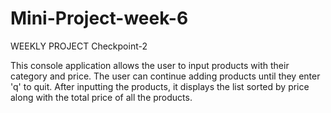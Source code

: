 # Mini-Project-week-6
 WEEKLY PROJECT
 Checkpoint-2

 This console application allows the user to input products with their category and price. The user can continue adding products until they enter 'q' to quit. After inputting the products, it displays the list sorted by price along with the total price of all the products.
